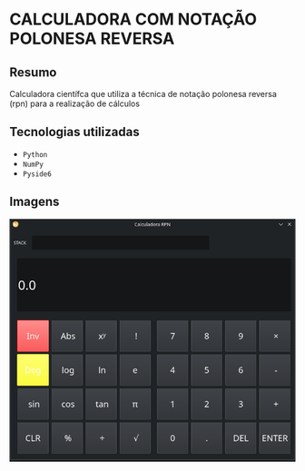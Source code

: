 # CALCULADORA COM NOTAÇÃO POLONESA REVERSA

## Resumo
Calculadora científca que utiliza a técnica de notação polonesa reversa (rpn) para a realização de cálculos

## Tecnologias utilizadas
- ``Python``
- ``NumPy``
- ``Pyside6``

## Imagens

<img src="https://github.com/EMV271828/Calculadora-RPN/blob/main/imagens/rpn_1.png">
